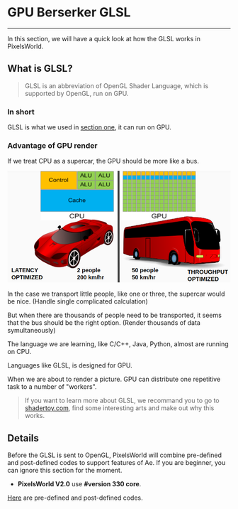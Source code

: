 # GPU Berserker GLSL
---

In this section, we will have a quick look at how the GLSL works in PixelsWorld. 

## What is GLSL? 
 
> GLSL is an abbreviation of OpenGL Shader Language, which is supported by OpenGL, run on GPU. 

### In short
GLSL is what we used in [section one](../../README.md), it can run on GPU. 

### Advantage of GPU render

If we treat CPU as a supercar, the GPU should be more like a bus. 

![Metaphor](bus_vs_car.png)

In the case we transport little people, like one or three, the supercar would be nice. (Handle single complicated calculation)

But when there are thousands of people need to be transported, it seems that the bus should be the right option. (Render thousands of data symultaneously)

The language we are learning, like C/C++, Java, Python, almost are running on CPU.

Languages like GLSL, is designed for GPU. 

When we are about to render a picture. GPU can distribute one repetitive task to a number of "workers". 


> If you want to learn more about GLSL, we recommand you to go to [shadertoy.com](https://www.shadertoy.com/), find some interesting arts and make out why this works. 

## Details

Before the GLSL is sent to OpenGL, PixelsWorld will combine pre-defined and post-defined codes to support features of Ae. If you are beginner, you can ignore this section for the moment. 


- **PixelsWorld V2.0** use **#version 330 core**. 

[Here](predefined.md) are pre-defined and post-defined codes. 

<br><br><br><br><br><br><br>